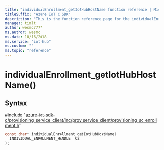 ```yaml
---                             
title: "individualEnrollment_getIotHubHostName function reference | Microsoft Docs" 
titleSuffix: "Azure IoT C SDK"            
description: "This is the function reference page for the individualEnrollment_getIotHubHostName() function in the Azure IoT C SDK. This SDK is used with Azure IoT Hub and Azure IoT Hub Device Provisioning Service"            
manager: timlt                 
author: wesmc7777              
ms.author: wesmc               
ms.date: 10/16/2018                    
ms.service: "iot-hub"             
ms.custom: ""                
ms.topic: "reference"        
---                            
```


# individualEnrollment_getIotHubHostName()

## Syntax

\#include "[azure-iot-sdk-c/provisioning_service_client/inc/prov_service_client/provisioning_sc_enrollment.h](../provisioning-sc-enrollment-h.md)"  
```C
const char* individualEnrollment_getIotHubHostName(
  INDIVIDUAL_ENROLLMENT_HANDLE  C2
);
```

